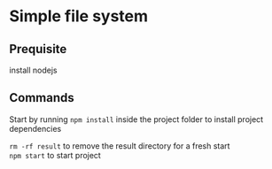 # Simple file system
## Prequisite
install nodejs

## Commands
Start by running `npm install` inside the project folder to install project dependencies

`rm -rf result` to remove the result directory for a fresh start  
`npm start` to start project
